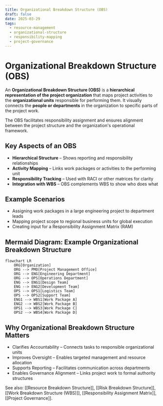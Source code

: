 ```yaml
---
title: Organizational Breakdown Structure (OBS)
draft: false
date: 2025-03-29
tags:
  - resource-management
  - organizational-structure
  - responsibility-mapping
  - project-governance
---
```


# Organizational Breakdown Structure (OBS)

An **Organizational Breakdown Structure (OBS)** is a **hierarchical representation of the project organization** that maps project activities to the **organizational units** responsible for performing them. It visually connects the **people or departments** in the organization to specific parts of the project work.

The OBS facilitates responsibility assignment and ensures alignment between the project structure and the organization's operational framework.

## Key Aspects of an OBS

- **Hierarchical Structure** – Shows reporting and responsibility relationships  
- **Activity Mapping** – Links work packages or activities to the performing unit  
- **Responsibility Tracking** – Used with RACI or other matrices for clarity  
- **Integration with WBS** – OBS complements WBS to show who does what

## Example Scenarios

- Assigning work packages in a large engineering project to department leads  
- Mapping project scope to regional business units for global execution  
- Creating input for a Responsibility Assignment Matrix (RAM)

## Mermaid Diagram: Example Organizational Breakdown Structure

```mermaid
flowchart LR
    ORG[Organization]
    ORG --> PMO[Project Management Office]
    ORG --> ENG[Engineering Department]
    ORG --> OPS[Operations Department]
    ENG --> ENG1[Design Team]
    ENG --> ENG2[Development Team]
    OPS --> OPS1[Logistics Team]
    OPS --> OPS2[Support Team]
    ENG1 --> WBS1[Work Package A]
    ENG2 --> WBS2[Work Package B]
    OPS1 --> WBS3[Work Package C]
    OPS2 --> WBS4[Work Package D]
```

## Why Organizational Breakdown Structure Matters

- Clarifies Accountability – Connects tasks to responsible organizational units
- Improves Oversight – Enables targeted management and resource allocation
- Supports Reporting – Facilitates communication across departments
- Enables Governance Alignment – Links project work to formal authority structures

See also: [[Resource Breakdown Structure]], [[Risk Breakdown Structure]], [[Work Breakdown Structure (WBS)]], [[Responsibility Assignment Matrix]], [[Project Governance]].